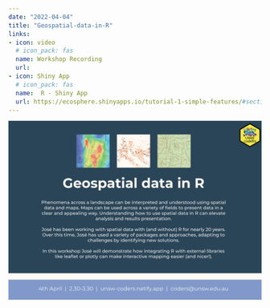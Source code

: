 ```yaml
---
date: "2022-04-04"
title: "Geospatial-data-in-R" 
links:
- icon: video
  # icon_pack: fas
  name: Workshop Recording 
  url: 
- icon: Shiny App
  # icon_pack: fas
  name:  R - Shiny App
  url: https://ecosphere.shinyapps.io/tutorial-1-simple-features/#section-interactive-maps-with-mapview
---
```



<img src="geospatial_flyer.png" width=1450 style = "margin-left: 0px; margin-right: 0px; float:right;" >






